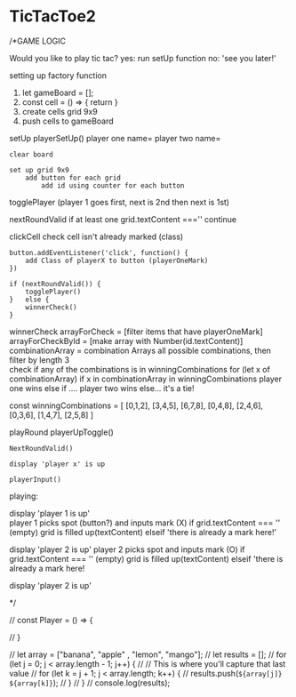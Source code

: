 # TicTacToe2



/*GAME LOGIC


Would you like to play tic tac?
    yes: run setUp function 
    no: 'see you later!'


setting up factory function
1. let gameBoard = []; 
2. const cell = () => {
    return 
}
3. create cells grid 9x9
4. push cells to gameBoard


setUp
    playerSetUp()
        player one name=
        player two name=


    clear board 
    
    set up grid 9x9 
        add button for each grid
            add id using counter for each button 



togglePlayer
    (player 1 goes first, next is 2nd then next is 1st)
    

nextRoundValid
    if at least one grid.textContent ===''
        continue


clickCell
    check cell isn't already marked (class)

    button.addEventListener('click', function() {
        add Class of playerX to button (playerOneMark)
    })

    if (nextRoundValid()) {
        togglePlayer()
    }   else {
        winnerCheck()
    }

    

    


winnerCheck
arrayForCheck = [filter items that have playerOneMark]
arrayForCheckById = [make array with Number(id.textContent)]
combinationArray = combination Arrays all possible combinations, then filter by length 3  
check if any of the combinations is in winningCombinations 
    for (let x of combinationArray)
        if x in combinationArray in winningCombinations
            player one wins 
        else if ....
            player two wins
        else...
            it's a tie! 


            





const winningCombinations = [
    [0,1,2],
    [3,4,5],
    [6,7,8],
    [0,4,8],
    [2,4,6],
    [0,3,6],
    [1,4,7],
    [2,5,8]
]    


    
    




playRound
    playerUpToggle()

    NextRoundValid()
    
    display 'player x' is up 

    playerInput()

    
  


playing: 



display 'player 1 is up'  
player 1 picks spot (button?) and inputs mark (X)
    if grid.textContent === '' (empty)
        grid is filled up(textContent)
    elseif 'there is already a mark here!' 

display 'player 2 is up' 
player 2 picks spot and inputs mark (O)
    if grid.textContent === '' (empty)
        grid is filled up(textContent)
    elseif 'there is already a mark here!
    
    


display 'player 2 is up'




*/



// const Player = () => {
     
// }




// let array = ["banana", "apple" , "lemon", "mango"];
// let results = [];
// for (let j = 0; j &lt; array.length - 1; j++) {
//  // This is where you'll capture that last value
//  for (let k = j + 1; j &lt; array.length; k++) {
//   results.push(`${array[j]} ${array[k]}`);
//  }
// }
// console.log(results); 


